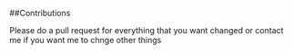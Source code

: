 ##Contributions

Please do a pull request for everything that you want changed or contact me if you want me to chnge other things
